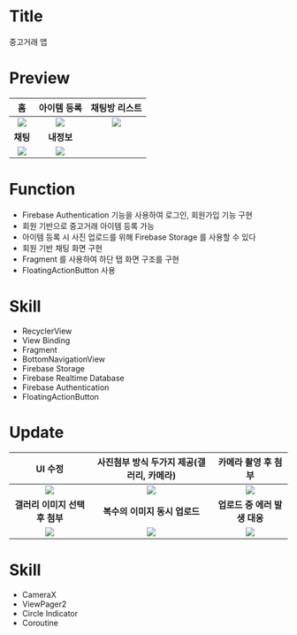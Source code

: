 # Title
중고거래 앱

# Preview
홈 | 아이템 등록 | 채팅방 리스트
:---: | :---: | :---:
<img src="https://user-images.githubusercontent.com/74343321/133074312-35738835-6085-4b00-b03d-bc9af5646125.png"/> | <img src="https://user-images.githubusercontent.com/74343321/133074382-fe3f332c-065f-4dfe-8ecc-2c7cb573e61c.png"/> | <img src="https://user-images.githubusercontent.com/74343321/133074463-16979b0e-1d47-425a-bdf7-eb5e36854169.png"/>
**채팅** | **내정보**
<img src="https://user-images.githubusercontent.com/74343321/133074525-7f34865e-2f33-42f1-8291-7359178b5f1f.png"/> | <img src="https://user-images.githubusercontent.com/74343321/133074582-2c02dc3e-9204-42b6-9e27-fefb4b36aa9f.png"/>

# Function
 * Firebase Authentication 기능을 사용하여 로그인, 회원가입 기능 구현
 * 회원 기반으로 중고거래 아이템 등록 가능
 * 아이템 등록 시 사진 업로드를 위해 Firebase Storage 를 사용할 수 있다
 * 회원 기반 채팅 화면 구현
 * Fragment 를 사용하여 하단 탭 화면 구조를 구현
 * FloatingActionButton 사용

# Skill
 * RecyclerView
 * View Binding
 * Fragment
 * BottomNavigationView
 * Firebase Storage
 * Firebase Realtime Database
 * Firebase Authentication
 * FloatingActionButton

# Update
UI 수정 | 사진첨부 방식 두가지 제공(갤러리, 카메라) | 카메라 촬영 후 첨부
:---: | :---: | :---:
<img src="https://user-images.githubusercontent.com/74343321/135703474-e622500d-95d1-4fcc-98dd-ffc0fcbada03.png"/> | <img src="https://user-images.githubusercontent.com/74343321/135703475-1fcb5583-28d5-4b10-94b7-69b73c9d168e.png"/> | <img src="https://user-images.githubusercontent.com/74343321/135703476-af70f7dd-8726-49d7-9b3d-67ecf7d2fa24.png"/>
**갤러리 이미지 선택 후 첨부** | **복수의 이미지 동시 업로드** | **업로드 중 에러 발생 대응**
<img src="https://user-images.githubusercontent.com/74343321/135703477-9e0aaa51-ba77-425c-8ce1-01b4658166ea.png"/> | <img src="https://user-images.githubusercontent.com/74343321/135703478-59ef62f5-1377-4172-9c3a-92ba1e9ffb80.png"/> | <img src="https://user-images.githubusercontent.com/74343321/135703479-69f53220-a9bb-43c6-8e54-84f4ee931751.png"/>
  
# Skill
  * CameraX
  * ViewPager2
  * Circle Indicator
  * Coroutine
